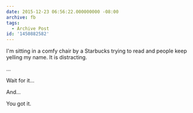 ```yaml
---
date: 2015-12-23 06:56:22.000000000 -08:00
archive: fb
tags: 
  - Archive Post
id: '1450882582'
---
```


I'm sitting in a comfy chair by a Starbucks trying to read and people keep yelling my name. It is distracting. 

...

Wait for it...

And...

You got it.
